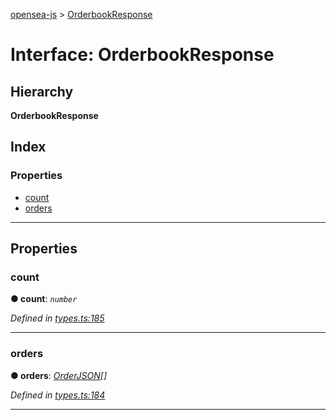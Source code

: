 [opensea-js](../README.md) > [OrderbookResponse](../interfaces/orderbookresponse.md)

# Interface: OrderbookResponse

## Hierarchy

**OrderbookResponse**

## Index

### Properties

* [count](orderbookresponse.md#count)
* [orders](orderbookresponse.md#orders)

---

## Properties

<a id="count"></a>

###  count

**● count**: *`number`*

*Defined in [types.ts:185](https://github.com/ProjectOpenSea/opensea-js/blob/5a2d67e/src/types.ts#L185)*

___
<a id="orders"></a>

###  orders

**● orders**: *[OrderJSON](orderjson.md)[]*

*Defined in [types.ts:184](https://github.com/ProjectOpenSea/opensea-js/blob/5a2d67e/src/types.ts#L184)*

___

